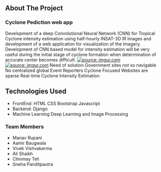 <h2>About The Project</h2>

<h3>Cyclone Pediction web app</h3>
Development of a deep Convolutional Neural Network (CNN) for Tropical Cyclone intensity estimation using half-hourly INSAT-3D IR Images and development of a web application for visualization of the imagery. 
Development of CNN based model for intensity estimation will be very useful during the initial stage of cyclone formation when determination of accurate center becomes difficult.
<a href="https://imgur.com/jc9yh20"><img src="https://i.imgur.com/jc9yh20.jpg" title="source: imgur.com" /></a>
<a href="https://imgur.com/RnkrQ0U"><img src="https://i.imgur.com/RnkrQ0U.jpg" title="source: imgur.com" /></a>
Need of solution
Government sites not so navigable
No centralized global Event Reporters
Cyclone Focused Websites are sparse
Real-time Cyclone Intensity Estimation

<h2>Technologies Used<br></h2>
<ul><li>
FrontEnd:
HTML 
CSS
Bootstrap
Javascript
  </li>
  <li>Backend:
Django</li>

<li>Machine Learning
Deep Learning and Image Processing</li>
</ul>
<h3>Team Members</h3>
<ul>
  <li>Manav Rupani</li>
  <li>Aamir Baugwala</li>
  <li>Vivek Vishvakarma</li>
  <li>Ali Shaikh</li>
  <li>Chinmay Teli</li>
  <li>Sneha Panditpautra</li>

  </ul>


